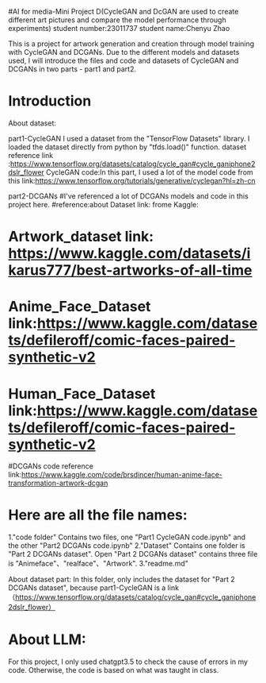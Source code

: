 #AI for media-Mini Project D(CycleGAN and DcGAN are used to create different art pictures and compare the model performance through experiments)
student number:23011737
student name:Chenyu Zhao

This is a project for artwork generation and creation through model training with CycleGAN and DCGANs. Due to the different models and datasets used, I will introduce the files and code and datasets of CycleGAN and DCGANs in two parts - part1 and part2.

# Introduction
About dataset:

part1-CycleGAN
I used a dataset from the "TensorFlow Datasets" library. I loaded the dataset directly from python by "tfds.load()" function.
dataset reference link :https://www.tensorflow.org/datasets/catalog/cycle_gan#cycle_ganiphone2dslr_flower
CycleGAN code:In this part, I used a lot of the model code from this link:https://www.tensorflow.org/tutorials/generative/cyclegan?hl=zh-cn

part2-DCGANs
#I've referenced a lot of DCGANs models and code in this project here.
#reference:about Dataset link: frome Kaggle:
#                             Artwork_dataset link: https://www.kaggle.com/datasets/ikarus777/best-artworks-of-all-time
#                             Anime_Face_Dataset link:https://www.kaggle.com/datasets/defileroff/comic-faces-paired-synthetic-v2
#                             Human_Face_Dataset link:https://www.kaggle.com/datasets/defileroff/comic-faces-paired-synthetic-v2
#DCGANs code reference link:https://www.kaggle.com/code/brsdincer/human-anime-face-transformation-artwork-dcgan


# Here are all the file names:
1."code folder"
Contains two files, one "Part1 CycleGAN code.ipynb" and the other "Part2 DCGANs code.ipynb"
2."Dataset"
Contains one folder is "Part 2 DCGANs dataset". Open "Part 2 DCGANs dataset" contains three file is "Animeface"、"realface"、"Artwork".
3."readme.md"

About dataset part:
In this folder, only includes the dataset for "Part 2 DCGANs dataset", because part1-CycleGAN is a link（https://www.tensorflow.org/datasets/catalog/cycle_gan#cycle_ganiphone2dslr_flower）


# About LLM:
For this project, I only used chatgpt3.5 to check the cause of errors in my code. Otherwise, the code is based on what was taught in class.




